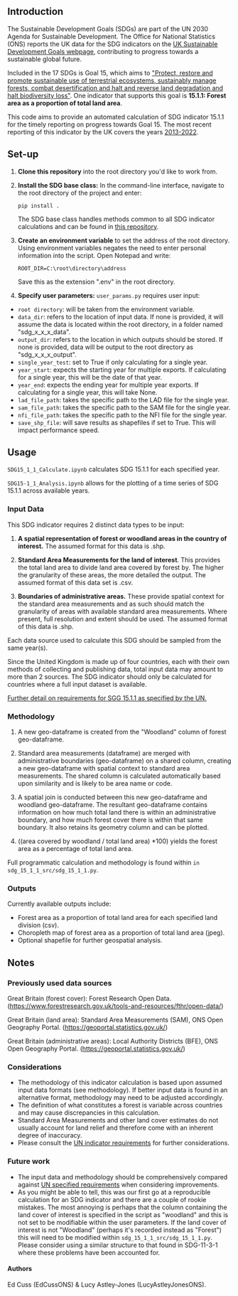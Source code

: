 ## Introduction


The Sustainable Development Goals (SDGs) are part of the UN 2030 Agenda for Sustainable Development. The Office for National Statistics (ONS) reports the UK data for the SDG indicators on the [UK Sustainable Development Goals webpage](https://sdgdata.gov.uk/), contributing to progress towards a sustainable global future. 

Included in the 17 SDGs is Goal 15, which aims to ["Protect, restore and promote sustainable use of terrestrial ecosystems, sustainably manage forests, combat desertification and halt and reverse land degradation and halt biodiversity loss"](https://sdgs.un.org/goals/goal15). One indicator that supports this goal is **15.1.1: Forest area as a proportion of total land area**. 

This code aims to provide an automated calculation of SDG indicator 15.1.1 for the timely reporting on progress towards Goal 15. The most recent reporting of this indicator by the UK covers the years [2013-2022](https://sdgdata.gov.uk/15-1-1/).


## Set-up


1. **Clone this repository** into the root directory you'd like to work from. 

2. **Install the SDG base class:** In the command-line interface, navigate to the root directory of the project and enter:

    `pip install .`

   The SDG base class handles methods common to all SDG indicator calculations and can be found in [this repository](https://github.com/ONSgeo/sdg_base).

4. **Create an environment variable** to set the address of the root directory. Using environment variables negates the need to enter personal information into the script. Open Notepad and write:

    `ROOT_DIR=C:\root\directory\address`
    
    Save this as the extension ".env" in the root directory. 

5. **Specify user parameters:** `user_params.py` requires user input:

- `root directory`: will be taken from the environment variable.
- `data_dir`: refers to the location of input data. If none is provided, it will assume the data is located within the root directory, in a folder named "sdg_x_x_x_data".
- `output_dir`: refers to the location in which outputs should be stored. If none is provided, data will be output to the root directory as "sdg_x_x_x_output".
- `single_year_test`: set to True if only calculating for a single year.
- `year_start`: expects the starting year for multiple exports. If calculating for a single year, this will be the date of that year.
- `year_end`: expects the ending year for multiple year exports. If calculating for a single year, this will take None.
- `lad_file_path`: takes the specific path to the LAD file for the single year.
- `sam_file_path`: takes the specific path to the SAM file for the single year.
- `nfi_file_path`: takes the specific path to the NFI file for the single year.
- `save_shp_file`: will save results as shapefiles if set to True. This will impact performance speed. 


## Usage


`SDG15_1_1_Calculate.ipynb` calculates SDG 15.1.1 for each specified year.
    
`SDG15-1_1_Analysis.ipynb` allows for the plotting of a time series of SDG 15.1.1 across available years.   
       
### Input Data

This SDG indicator requires 2 distinct data types to be input: 

1. **A spatial representation of forest or woodland areas in the country of interest.** The assumed format for this data is .shp. 

3. **Standard Area Measurements for the land of interest**. This provides the total land area to divide land area covered by forest by. The higher the granularity of these areas, the more detailed the output. The assumed format of this data set is .csv. 

2. **Boundaries of administrative areas.** These provide spatial context for the standard area measurements and as such should match the granularity of areas with available standard area measurements. Where present, full resolution and extent should be used. The assumed format of this data is .shp.

Each data source used to calculate this SDG should be sampled from the same year(s).   

Since the United Kingdom is made up of four countries, each with their own methods of collecting and publishing data, total input data may amount to more than 2 sources. The SDG indicator should only be calculated for countries where a full input dataset is available. 

[Further detail on requirements for SGG 15.1.1 as specified by the UN.](https://unstats.un.org/sdgs/metadata/files/Metadata-15-01-01.pdf) 

### Methodology

1. A new geo-dataframe is created from the "Woodland" column of forest geo-dataframe. 

2. Standard area measurements (dataframe) are merged with administrative boundaries (geo-dataframe) on a shared column, creating a new geo-dataframe with spatial context to standard area measurements. The shared column is calculated automatically based upon similarity and is likely to be area name or code. 

3. A spatial join is conducted between this new geo-dataframe and woodland geo-dataframe. The resultant geo-dataframe contains information on how much total land there is within an administrative boundary, and how much forest cover there is within that same boundary. It also retains its geometry column and can be plotted.

4. ((area covered by woodland / total land area) *100) yields the forest area as a percentage of total land area.

Full programmatic calculation and methodology is found within `in sdg_15_1_1_src/sdg_15_1_1.py`. 

### Outputs

Currently available outputs include:

- Forest area as a proportion of total land area for each specified land division (csv).
- Choropleth map of forest area as a proportion of total land area (jpeg).
- Optional shapefile for further geospatial analysis. 

    
## Notes


### Previously used data sources
    
Great Britain (forest cover): Forest Research Open Data.
(https://www.forestresearch.gov.uk/tools-and-resources/fthr/open-data/)

Great Britain (land area): Standard Area Measurements (SAM), ONS Open Geography Portal. 
(https://geoportal.statistics.gov.uk/)

Great Britain (administrative areas): Local Authority Districts (BFE), ONS Open Geography Portal. 
(https://geoportal.statistics.gov.uk/)

### Considerations 

- The methodology of this indicator calculation is based upon assumed input data formats (see methodology). If better input data is found in an alternative format, methodology may need to be adjusted accordingly.
- The definition of what constitutes a forest is variable across countries and may cause discrepancies in this calculation. 
- Standard Area Measurements and other land cover estimates do not usually account for land relief and therefore come with an inherent degree of inaccuracy.
- Please consult the [UN indicator requirements](https://unstats.un.org/sdgs/metadata/files/Metadata-15-01-01.pdf) for further considerations.

### Future work

- The input data and methodology should be comprehensively compared against [UN specified requirements](https://unstats.un.org/sdgs/metadata/files/Metadata-15-01-01.pdf) when considering improvements.
-  As you might be able to tell, this was our first go at a reproducible calculation for an SDG indicator and there are a couple of rookie mistakes. The most annoying is perhaps that the column containing the land cover of interest is specified in the script as "woodland" and this is not set to be modifiable within the user parameters. If the land cover of interest is not "Woodland" (perhaps it's recorded instead as "Forest") this will need to be modified within `sdg_15_1_1_src/sdg_15_1_1.py`. Please consider using a similar structure to that found in SDG-11-3-1 where these problems have been accounted for.
   

#### Authors

Ed Cuss (EdCussONS) & Lucy Astley-Jones (LucyAstleyJonesONS).
